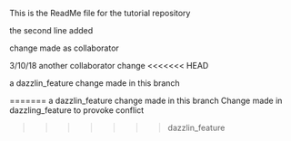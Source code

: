 This is the ReadMe file for the tutorial repository

the second line added

change made as collaborator

3/10/18 another collaborator change
<<<<<<< HEAD

a dazzlin_feature change made in this branch


=======
a dazzlin_feature change made in this branch
Change made in dazzling_feature to provoke conflict
>>>>>>> dazzlin_feature
